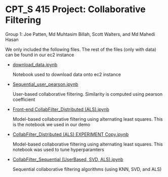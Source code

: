 # CPT_S 415 Project: Collaborative Filtering

Group 1: Joe Patten, Md Muhtasim Billah, Scott Walters, and Md Mahedi Hasan 

We only included the following files. The rest of the files (only with data) can be found in our ec2 instance

- <ins>download_data.ipynb</ins>

    Notebook used to download data onto ec2 instance
    
- <ins>Sequential_user_pearson.ipynb</ins>

    User-based collaborative filtering. Similarity is computed using pearson coefficient
    
- <ins>Front-end CollabFilter_Distributed (ALS).ipynb</ins>

    Model-based collaborative filtering using alternating least squares. This is the notebook we used in our demo
    
- <ins>CollabFilter_Distributed (ALS) EXPERIMENT Copy.ipynb</ins>

    Model-based collaborative filtering using alternating least squares. This notebook was used to tune hyperparamters
    
- <ins>CollabFilter_Sequential (UserBased, SVD, ALS).ipynb</ins>

    Sequential collaborative filtering algorithms (using KNN, SVD, and ALS)
